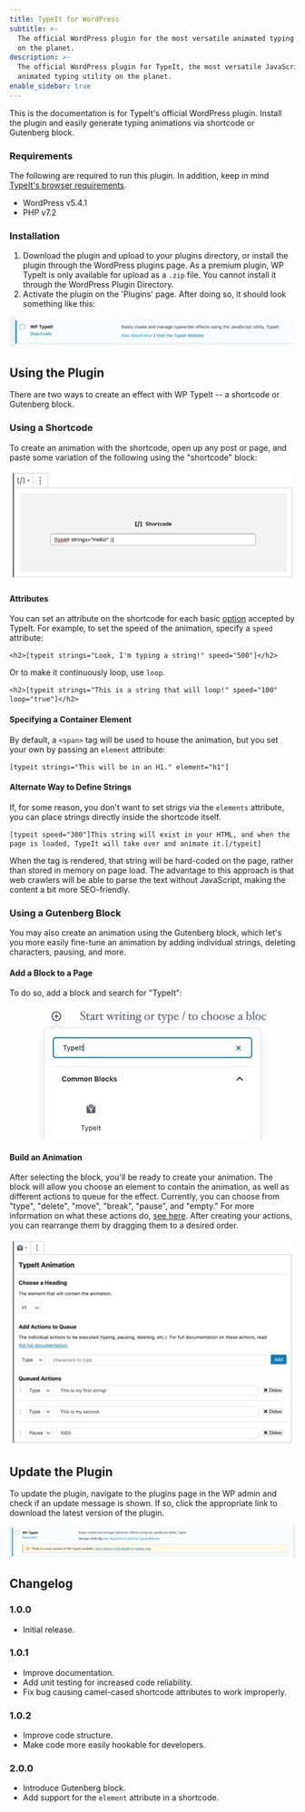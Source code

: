 ```yaml
---
title: TypeIt for WordPress
subtitle: >-
  The official WordPress plugin for the most versatile animated typing utility
  on the planet.
description: >-
  The official WordPress plugin for TypeIt, the most versatile JavaScript
  animated typing utility on the planet.
enable_sidebar: true
---
```


This is the documentation is for TypeIt's official WordPress plugin. Install the plugin and easily generate typing animations via shortcode or Gutenberg block.

### Requirements

The following are required to run this plugin. In addition, keep in mind [TypeIt's browser requirements](https://typeitjs.com/docs#browser-support).

- WordPress v5.4.1
- PHP v7.2

### Installation

1. Download the plugin and upload to your plugins directory, or install the plugin through the WordPress plugins page. As a premium plugin, WP TypeIt is only available for upload as a `.zip` file. You cannot install it through the WordPress Plugin Directory.
2. Activate the plugin on the 'Plugins' page. After doing so, it should look something like this:

![Plugin Listing](./../../images/wp-install-plugin.png)

## Using the Plugin

There are two ways to create an effect with WP TypeIt -- a shortcode or Gutenberg block.

### Using a Shortcode

To create an animation with the shortcode, open up any post or page, and paste some variation of the following using the "shortcode" block:

![Plugin Shortcode](./../../images/wp-shortcode.png)

#### Attributes

You can set an attribute on the shortcode for each basic [option](https://typeitjs.com/docs#options) accepted by TypeIt. For example, to set the speed of the animation, specify a `speed` attribute:

```
<h2>[typeit strings="Look, I'm typing a string!" speed="500"]</h2>
```

Or to make it continuously loop, use `loop`.

```
<h2>[typeit strings="This is a string that will loop!" speed="100" loop="true"]</h2>
```

#### Specifying a Container Element

By default, a `<span>` tag will be used to house the animation, but you set your own by passing an `element` attribute:

```
[typeit strings="This will be in an H1." element="h1"]
```

#### Alternate Way to Define Strings

If, for some reason, you don't want to set strigs via the `elements` attribute, you can place strings directly inside the shortcode itself.

```
[typeit speed="300"]This string will exist in your HTML, and when the page is loaded, TypeIt will take over and animate it.[/typeit]
```

When the tag is rendered, that string will be hard-coded on the page, rather than stored in memory on page load. The advantage to this approach is that web crawlers will be able to parse the text without JavaScript, making the content a bit more SEO-friendly.

### Using a Gutenberg Block

You may also create an animation using the Gutenberg block, which let's you more easily fine-tune an animation by adding individual strings, deleting characters, pausing, and more.

#### Add a Block to a Page

To do so, add a block and search for "TypeIt":

<div style="max-width: 400px; margin: 0 auto;">
  <img src="./../../images/wp-add-block.png" alt="Adding a Gutenberg Block">
</div>

#### Build an Animation

After selecting the block, you'll be ready to create your animation. The block will allow you choose an element to contain the animation, as well as different actions to queue for the effect. Currently, you can choose from "type", "delete", "move", "break", "pause", and "empty." For more information on what these actions do, [see here](https://typeitjs.com/docs#method-descriptions). After creating your actions, you can rearrange them by dragging them to a desired order.

![Gutenberg Block](./../../images/wp-block.png)

## Update the Plugin

To update the plugin, navigate to the plugins page in the WP admin and check if an update message is shown. If so, click the appropriate link to download the latest version of the plugin.

![Update the Plugin](./../../images/wp-update-plugin.png)

## Changelog

### 1.0.0

- Initial release.

### 1.0.1

- Improve documentation.
- Add unit testing for increased code reliability.
- Fix bug causing camel-cased shortcode attributes to work improperly.

### 1.0.2

- Improve code structure.
- Make code more easily hookable for developers.

### 2.0.0

- Introduce Gutenberg block.
- Add support for the `element` attribute in a shortcode.
